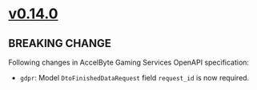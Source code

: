 # [v0.14.0]

## BREAKING CHANGE

Following changes in AccelByte Gaming Services OpenAPI specification:

- `gdpr`: Model `DtoFinishedDataRequest` field `request_id` is now required.

[v0.14.0]: https://github.com/AccelByte/accelbyte-python-modular-sdk/compare/services-gdpr/v0.13.0..services-gdpr/v0.14.0
